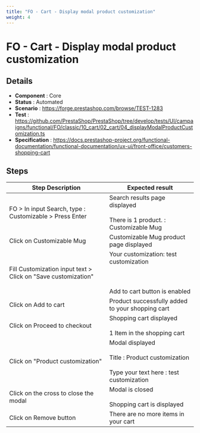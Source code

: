 ```yaml
---
title: "FO - Cart - Display modal product customization"
weight: 4
---
```


# FO - Cart - Display modal product customization
## Details
* **Component** : Core
* **Status** : Automated
* **Scenario** : https://forge.prestashop.com/browse/TEST-1283
* **Test** : https://github.com/PrestaShop/PrestaShop/tree/develop/tests/UI/campaigns/functional/FO/classic/10_cart/02_cart/04_displayModalProductCustomization.ts
* **Specification** : https://docs.prestashop-project.org/functional-documentation/functional-documentation/ux-ui/front-office/customers-shopping-cart

## Steps
| Step Description | Expected result |
| ----- | ----- |
| FO > In input Search, type : Customizable > Press Enter | Search results page displayed<br><br>There is 1 product. : Customizable Mug |
| Click on Customizable Mug | Customizable Mug product page displayed |
| Fill Customization input text > Click on "Save customization" | Your customization: test customization<br><br> <br><br>Add to cart button is enabled |
| Click on Add to cart | Product successfully added to your shopping cart |
| Click on Proceed to checkout | Shopping cart displayed<br><br>1 Item in the shopping cart |
| Click on "Product customization" | Modal displayed<br><br>Title : Product customization<br><br>Type your text here : test customization |
| Click on the cross to close the modal | Modal is closed<br><br>Shopping cart is displayed |
| Click on Remove button | There are no more items in your cart |
